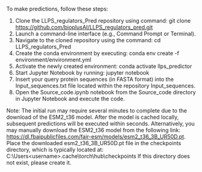 To make predictions, follow these steps:

1.	Clone the LLPS_regulators_Pred repository using command: git clone https://github.com/bioplusAI/LLPS_regulators_pred.git
2.	Launch a command-line interface (e.g., Command Prompt or Terminal).
3.	Navigate to the cloned repository using the command: cd LLPS_regulators_Pred
4.	Create the conda environment by executing: conda env create -f environment/environment.yml
5.	Activate the newly created environment: conda activate llps_predictor
6.	Start Jupyter Notebook by running: jupyter notebook
7.	Insert your query protein sequences (in FASTA format) into the Input_sequences.txt file located within the repository Input_sequences.
8.	Open the Source_code.ipynb notebook from the Source_code directory in Jupyter Notebook and execute the code.
   
Note: The initial run may require several minutes to complete due to the download of the ESM2_t36 model. After the model is cached locally, subsequent predictions will be executed within seconds.
Alternatively, you may manually download the ESM2_t36 model from the following link:
https://dl.fbaipublicfiles.com/fair-esm/models/esm2_t36_3B_UR50D.pt.
Place the downloaded esm2_t36_3B_UR50D.pt file in the checkpoints directory, which is typically located at:
C:\Users\<username>\.cache\torch\hub\checkpoints
If this directory does not exist, please create it.

